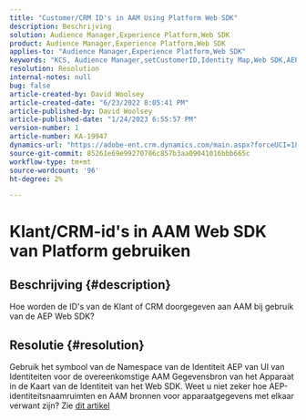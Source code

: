 ```yaml
---
title: "Customer/CRM ID's in AAM Using Platform Web SDK"
description: Beschrijving
solution: Audience Manager,Experience Platform,Web SDK
product: Audience Manager,Experience Platform,Web SDK
applies-to: "Audience Manager,Experience Platform,Web SDK"
keywords: "KCS, Audience Manager,setCustomerID,Identity Map,Web SDK,AEP,CRM-id "
resolution: Resolution
internal-notes: null
bug: false
article-created-by: David Woolsey
article-created-date: "6/23/2022 8:05:41 PM"
article-published-by: David Woolsey
article-published-date: "1/24/2023 6:55:57 PM"
version-number: 1
article-number: KA-19947
dynamics-url: "https://adobe-ent.crm.dynamics.com/main.aspx?forceUCI=1&pagetype=entityrecord&etn=knowledgearticle&id=9224e2d4-2ff3-ec11-bb3d-6045bd01564c"
source-git-commit: 85261e69e99270786c857b3aa09041016bbb665c
workflow-type: tm+mt
source-wordcount: '96'
ht-degree: 2%

---
```


# Klant/CRM-id&#39;s in AAM Web SDK van Platform gebruiken

## Beschrijving {#description}


Hoe worden de ID&#39;s van de Klant of CRM doorgegeven aan AAM bij gebruik van de AEP Web SDK?


## Resolutie {#resolution}


Gebruik het symbool van de Namespace van de Identiteit AEP van UI van Identiteiten voor de overeenkomstige AAM Gegevensbron van het Apparaat in de Kaart van de Identiteit van het Web SDK. Weet u niet zeker hoe AEP-identiteitsnaamruimten en AAM bronnen voor apparaatgegevens met elkaar verwant zijn? Zie [dit artikel](https://experienceleague.adobe.com/docs/experience-cloud-kcs/kbarticles/KA-21305.html)
